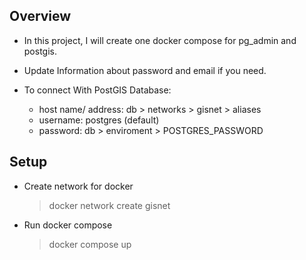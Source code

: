 ## Overview
- In this project, I will create one docker compose for pg_admin and postgis.
- Update Information about password and email if you need.

- To connect With PostGIS Database:
    - host name/ address: db > networks > gisnet > aliases
    - username: postgres (default)
    - password: db > enviroment > POSTGRES_PASSWORD
## Setup
* Create network for docker
    > docker network create gisnet
* Run docker compose
    > docker compose up